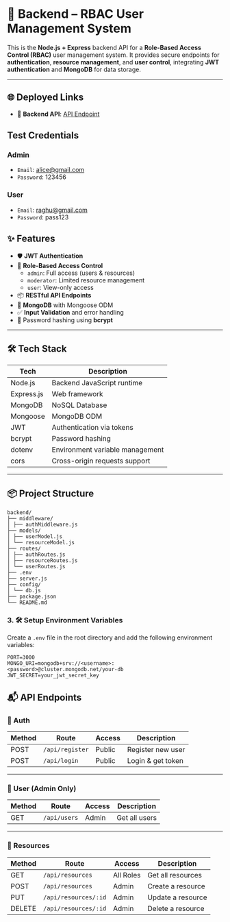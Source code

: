 # 🔐 Backend – RBAC User Management System

This is the **Node.js + Express** backend API for a **Role-Based Access Control (RBAC)** user management system. It provides secure endpoints for **authentication**, **resource management**, and **user control**, integrating **JWT authentication** and **MongoDB** for data storage.

---

## 🌐 Deployed Links

- 🔗 **Backend API**: [API Endpoint](https://user-management-backend-3440.onrender.com)

## Test Credentials

### Admin
- `Email`: alice@gmail.com
- `Password`: 123456

### User
- `Email`: raghu@gmail.com
- `Password`: pass123

## ✨ Features

- 🛡️ **JWT Authentication**
- 🔑 **Role-Based Access Control**
  - `admin`: Full access (users & resources)
  - `moderator`: Limited resource management
  - `user`: View-only access
- 📦 **RESTful API Endpoints**
- 🧾 **MongoDB** with Mongoose ODM
- ✅ **Input Validation** and error handling
- 🔐 Password hashing using **bcrypt**

---

## 🛠️ Tech Stack

| Tech       | Description                     |
| ---------- | ------------------------------- |
| Node.js    | Backend JavaScript runtime      |
| Express.js | Web framework                   |
| MongoDB    | NoSQL Database                  |
| Mongoose   | MongoDB ODM                     |
| JWT        | Authentication via tokens       |
| bcrypt     | Password hashing                |
| dotenv     | Environment variable management |
| cors       | Cross-origin requests support   |

---

## 📦 Project Structure

```
backend/
├── middleware/
│ ├── authMiddleware.js
├── models/
│ ├── userModel.js
│ └── resourceModel.js
├── routes/
│ ├── authRoutes.js
│ ├── resourceRoutes.js
│ └── userRoutes.js
├── .env
├── server.js
├── config/
│ └── db.js
├── package.json
└── README.md
```

### 3. 🛠️ Setup Environment Variables

Create a `.env` file in the root directory and add the following environment variables:

```
PORT=3000
MONGO_URI=mongodb+srv://<username>:<password>@cluster.mongodb.net/your-db
JWT_SECRET=your_jwt_secret_key
```
## 📬 API Endpoints

### 🔐 Auth

| Method | Route         | Access | Description          |
|--------|---------------|--------|----------------------|
| POST   | `/api/register` | Public | Register new user     |
| POST   | `/api/login`    | Public | Login & get token     |


---

### 👤 User (Admin Only)

| Method | Route       | Access | Description     |
|--------|-------------|--------|-----------------|
| GET    | `/api/users` | Admin  | Get all users   |

---

### 📄 Resources

| Method | Route                     | Access     | Description         |
|--------|---------------------------|------------|---------------------|
| GET    | `/api/resources`          | All Roles  | Get all resources   |
| POST   | `/api/resources`          | Admin      | Create a resource   |
| PUT    | `/api/resources/:id`      | Admin      | Update a resource   |
| DELETE | `/api/resources/:id`      | Admin      | Delete a resource   |


